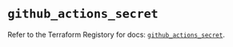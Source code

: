 # `github_actions_secret`

Refer to the Terraform Registory for docs: [`github_actions_secret`](https://registry.terraform.io/providers/integrations/github/5.25.0/docs/resources/actions_secret).
